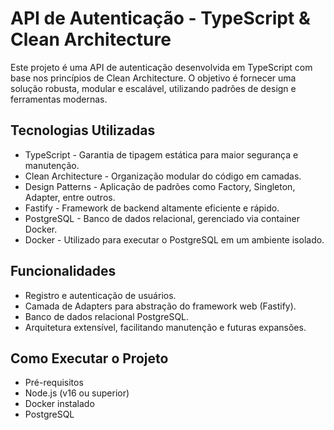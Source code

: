 # API de Autenticação - TypeScript & Clean Architecture

Este projeto é uma API de autenticação desenvolvida em TypeScript com base nos princípios de Clean Architecture. O objetivo é fornecer uma solução robusta, modular e escalável, utilizando padrões de design e ferramentas modernas.

## Tecnologias Utilizadas
 - TypeScript - Garantia de tipagem estática para maior segurança e manutenção.
 - Clean Architecture - Organização modular do código em camadas.
 - Design Patterns - Aplicação de padrões como Factory, Singleton, Adapter, entre outros.
 - Fastify - Framework de backend altamente eficiente e rápido.
 - PostgreSQL - Banco de dados relacional, gerenciado via container Docker.
 - Docker - Utilizado para executar o PostgreSQL em um ambiente isolado.

## Funcionalidades
 - Registro e autenticação de usuários.
 - Camada de Adapters para abstração do framework web (Fastify).
 - Banco de dados relacional PostgreSQL.
 - Arquitetura extensível, facilitando manutenção e futuras expansões.

## Como Executar o Projeto
 - Pré-requisitos
 - Node.js (v16 ou superior)
 - Docker instalado
 - PostgreSQL


